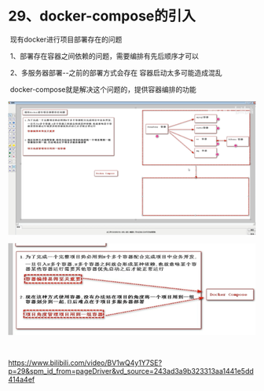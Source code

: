 # 29、docker-compose的引入

​		现有docker进行项目部署存在的问题

​			1、部署存在容器之间依赖的问题，需要编排有先后顺序才可以

​			2、多服务器部署--之前的部署方式会存在 容器启动太多可能造成混乱



​		docker-compose就是解决这个问题的，提供容器编排的功能

![1683545029866](../../../.vuepress/public/images/1683545029866.png)



![1683545048559](../../../.vuepress/public/images/1683545048559.png)

​		







































































https://www.bilibili.com/video/BV1wQ4y1Y7SE?p=29&spm_id_from=pageDriver&vd_source=243ad3a9b323313aa1441e5dd414a4ef









